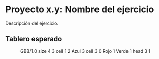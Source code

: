 # Proyecto x.y: Nombre del ejercicio
Descripción del ejercicio.

## Tablero esperado

<center>
  <gs-board>
    GBB/1.0
    size 4 3
    cell 1 2 Azul 3
    cell 3 0 Rojo 1 Verde 1
    head 3 1
  </gs-board>
</center>